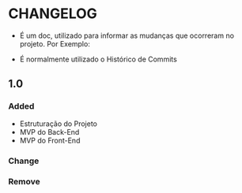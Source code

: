 # CHANGELOG

- É um doc, utilizado para informar as mudanças que ocorreram no projeto. Por Exemplo:

- É normalmente utilizado o Histórico de Commits

## 1.0

### Added
- Estruturação do Projeto
- MVP do Back-End
- MVP do Front-End

### Change
### Remove